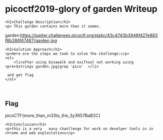 
<!DOCTYPE html>
<html>
 
<body>
    <h1>picoctf2019-glory of garden  Writeup </h1>

    <h2>Challenge Description</h2>
    <p> This garden contains more than it seems.
garden:https://jupiter.challenges.picoctf.org/static/43c4743b3946f427e883f6b286f47467/garden.jpg
</p>

    <h2>Solution Approach</h2>
    <p>Here are the steps we took to solve the challenge:</p>
    <ol>
        <li>after using binawalk and exiftool not working using <pre>$strings garden.jpg|grep 'pico'  </li>
       
     and get flag
    </ol>
<br>
    <h2>Flag</h2>
    <p class="flag">picoCTF{more_than_m33ts_the_3y3657BaB2C}
</p>

    <h2>Conclusion</h2>
    <p>this is a very   easy chanllenge for work on develper tools in in chrome and web exploitations</p>
</body>
</html>
